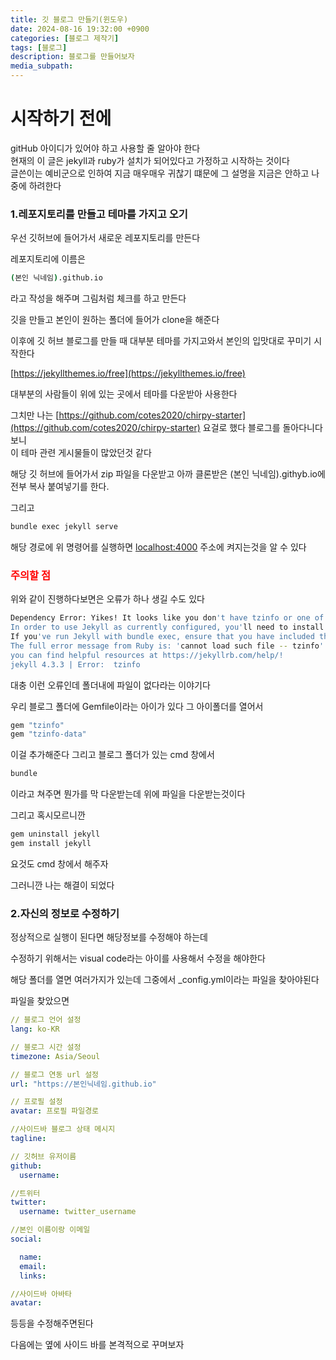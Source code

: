 ```yaml
---
title: 깃 블로그 만들기(윈도우)
date: 2024-08-16 19:32:00 +0900
categories: [블로그 제작기]
tags: [블로그]
description: 블로그를 만들어보자
media_subpath:
---
```


# 시작하기 전에

gitHub 아이디가 있어야 하고 사용할 줄 알아야 한다<br>
현재의 이 글은 jekyll과 ruby가 설치가 되어있다고 가정하고 시작하는 것이다<br>
글쓴이는 예비군으로 인하여 지금 매우매우 귀찮기 떄문에 그 설명을 지금은 안하고 나중에 하려한다

### 1.레포지토리를 만들고 테마를 가지고 오기

우선 깃허브에 들어가서 새로운 레포지토리를 만든다

레포지토리에 이름은

```bash
(본인 닉네임).github.io
```

라고 작성을 해주며 그림처럼 체크를 하고 만든다

깃을 만들고 본인이 원하는 폴더에 들어가 clone을 해준다

이후에 깃 허브 블로그를 만들 때 대부분 테마를 가지고와서 본인의 입맛대로 꾸미기 시작한다

[https://jekyllthemes.io/free](https://jekyllthemes.io/free)

대부분의 사람들이 위에 있는 곳에서 테마를 다운받아 사용한다

그치만 나는 [https://github.com/cotes2020/chirpy-starter](https://github.com/cotes2020/chirpy-starter) 요걸로 했다 블로그를 돌아다니다보니<br>
이 테마 관련 게시물들이 많았던것 같다

해당 깃 허브에 들어가서 zip 파일을 다운받고 아까 클론받은 (본인 닉네임).githyb.io에 전부 복사 붙여넣기를 한다.

그리고

```bash
bundle exec jekyll serve
```

해당 경로에 위 명령어를 실행하면 [localhost:4000](http://localhost:4000) 주소에 켜지는것을 알 수 있다

### <span style ="color: red;">주의할 점</span>

위와 같이 진행하다보면은 오류가 하나 생길 수도 있다

```bash
Dependency Error: Yikes! It looks like you don't have tzinfo or one of its dependencies installed.
In order to use Jekyll as currently configured, you'll need to install this gem.
If you've run Jekyll with bundle exec, ensure that you have included the tzinfo gem in your Gemfile as well.
The full error message from Ruby is: 'cannot load such file -- tzinfo' If you run into trouble,
you can find helpful resources at https://jekyllrb.com/help/!
jekyll 4.3.3 | Error:  tzinfo
```

대충 이런 오류인데 폴더내에 파일이 없다라는 이야기다

우리 블로그 폴더에 Gemfile이라는 아이가 있다 그 아이폴더를 열어서

```bash
gem "tzinfo"
gem "tzinfo-data"
```

이걸 추가해준다 그리고 블로그 폴더가 있는 cmd 창에서

```bash
bundle
```

이라고 쳐주면 뭔가를 막 다운받는데 위에 파일을 다운받는것이다

그리고 혹시모르니깐

```bash
gem uninstall jekyll
gem install jekyll
```

요것도 cmd 창에서 해주자

그러니깐 나는 해결이 되었다

### 2.자신의 정보로 수정하기

정상적으로 실행이 된다면 해당정보를 수정해야 하는데

수정하기 위해서는 visual code라는 아이를 사용해서 수정을 해야한다

해당 폴더를 열면 여러가지가 있는데 그중에서 \_config.yml이라는 파일을 찾아야된다

파일을 찾았으면

```yml
// 블로그 언어 설정
lang: ko-KR

// 블로그 시간 설정
timezone: Asia/Seoul

// 블로그 연동 url 설정
url: "https://본인닉네임.github.io"

// 프로필 설정
avatar: 프로필 파일경로

//사이드바 블로그 상태 메시지
tagline:

// 깃허브 유저이름
github:
  username:

//트위터
twitter:
  username: twitter_username

//본인 이름이랑 이메일
social:

  name:
  email:
  links:

//사이드바 아바타
avatar:

```

등등을 수정해주면된다

다음에는 옆에 사이드 바를 본격적으로 꾸며보자
